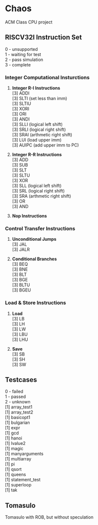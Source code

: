 # Chaos
ACM Class CPU project


## RISCV32I Instruction Set 
0 - unsupported  
1 - waiting for test  
2 - pass simulation  
3 - complete  

### Integer Computational Insturctions
1. **Integer R-I Instructions**   
    [3] ADDI  
    [3] SLTI	(set less than imm)  
    [3] SLTIU  
    [3] XORI  
    [3] ORI  
    [3] ANDI  
    [3] SLLI	(logical left shift)  
    [3] SRLI	(logical right shift)  
    [3] SRAI	(arthmetic right shift)  
    [3] LUI	    (load upper imm)  
    [3] AUIPC	(add  upper imm to PC)

2. **Integer R-R Instructions**  
    [3] ADD  
    [3] SUB  
    [3] SLT  
    [3] SLTU  
    [3] XOR  
    [3] SLL	(logical left shift)  
    [3] SRL      (logical right shift)  
    [3] SRA	(arthmetic right shift)  
    [3] OR  
    [3] AND

3. **Nop Instructions**

### Control Transfer Instructions
1. **Unconditional Jumps**  
    [3] JAL  
  	[3] JALR  

2. **Conditional Branches**  
	[3] BEQ  
	[3] BNE  
	[3] BLT  
	[3] BGE  
	[3] BLTU  
	[3] BGEU  

### Load & Store Instructions
1. **Load**  
	[3] LB  
	[3] LH  
	[3] LW  
	[3] LBU  
	[3] LHU  
	
2. **Save**  
	[3] SB  
	[3] SH  
	[3] SW  

## Testcases
0 - failed  
1 - passed  
2 - unknown  
[1] array_test1  
[1] array_test2  
[1] basicopt1  
[1] bulgarian  
[1] expr  
[1] gcd  
[1] hanoi  
[1] lvalue2  
[1] magic  
[1] manyarguments  
[1] multiarray  
[1] pi  
[1] qsort  
[1] queens  
[1] statement_test  
[1] superloop  
[1] tak  

## Tomasulo
Tomasulo with ROB, but without speculation
